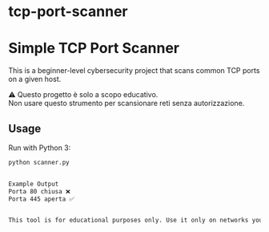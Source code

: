 # tcp-port-scanner

# Simple TCP Port Scanner 

This is a beginner-level cybersecurity project that scans common TCP ports on a given host.

⚠️ Questo progetto è solo a scopo educativo.  
Non usare questo strumento per scansionare reti senza autorizzazione.

## Usage
Run with Python 3:
```bash
python scanner.py


Example Output
Porta 80 chiusa ❌
Porta 445 aperta ✅


This tool is for educational purposes only. Use it only on networks you own or have permission to scan.
